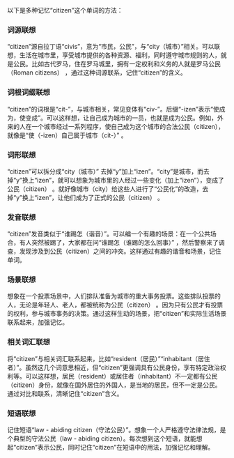 以下是多种记忆“citizen”这个单词的方法：

### 词源联想
“citizen”源自拉丁语“civis”，意为“市民，公民”，与“city（城市）”相关。可以联想，生活在城市里，享受城市提供的各种资源、福利，同时遵守城市规则的人，就是公民。比如古代罗马，住在罗马城里，拥有一定权利和义务的人就是罗马公民（Roman citizens） ，通过这种词源联系，记住“citizen”的含义。

### 词根词缀联想
“citizen”的词根是“cit-”，与城市相关，常见变体有“civ-”。后缀“-izen”表示“使成为，使变成”。可以这样想，让自己成为城市的一员，也就是成为公民。例如，外来的人在一个城市经过一系列程序，使自己成为这个城市的合法公民（citizen），就像是“使（-izen）自己属于城市（cit-）” 。

### 词形联想
“citizen”可以拆分成“city（城市）” 去掉“y”加上“izen”。“city”是城市，而去掉“y”换上“izen”，就可以想象为城市里的人经过一些变化（加上“izen”），变成了公民（citizen） 。就好像城市（city）给这些人进行了“公民化”的改造，去掉“y”换上“izen”，让他们成为了正式的公民（citizen） 。

### 发音联想
“citizen”发音类似于“谁踢怎（谐音）”。可以编一个有趣的场景：在一个公共场合，有人突然被踢了，大家都在问“谁踢怎（谁踢的怎么回事）” ，然后警察来了调查，发现涉及到公民（citizen）之间的冲突。这样通过有趣的谐音和场景，记住单词。

### 场景联想
想象在一个投票场景中，人们排队准备为城市的重大事务投票。这些排队投票的人，无论是年轻人、老人，都被统称为公民（citizen） 。因为只有公民才有投票的权利，参与城市事务的决策。通过这样生动的场景，把“citizen”和实际生活场景联系起来，加强记忆。

### 相关词汇联想
将“citizen”与相关词汇联系起来，比如“resident（居民）”“inhabitant（居住者）”。虽然这几个词意思相近，但“citizen”更强调具有公民身份，享有特定政治权利等。可以这样想，居民（resident）或居住者（inhabitant）不一定都有公民（citizen）身份，就像在国外居住的外国人，是当地的居民，但不一定是公民。通过对比和联系，清晰记住“citizen”含义。

### 短语联想
记住短语“law - abiding citizen（守法公民）”。想象一个人严格遵守法律法规，是个典型的守法公民（law - abiding citizen）。每次想到这个短语，就能想起“citizen”表示公民，同时记住“citizen”在短语中的用法，加强记忆和理解。 